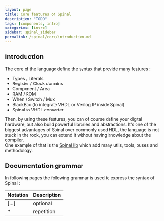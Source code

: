 ```yaml
---
layout: page
title: Core features of Spinal
description: "TODO"
tags: [components, intro]
categories: [intro]
sidebar: spinal_sidebar
permalink: /spinal/core/introduction.md
---
```


## Introduction
The core of the language define the syntax that provide many features :

- Types / Literals
- Register / Clock domains
- Component / Area
- RAM / ROM
- When / Switch / Mux
- BlackBox (to integrate VHDL or Verilog IP inside Spinal)
- Spinal to VHDL converter

Then, by using these features, you can of course define your digital hardware, but also build powerful libraries and abstractions. It's one of the biggest advantages of Spinal over commonly used HDL, the language is not stuck in the rock, you can extend it without having knowledge about the compiler.<br>
One example of that is the [Spinal lib](/SpinalDoc/spinal/lib/introduction.md) which add many utils, tools, buses and methodology.

## Documentation grammar
In following pages the following grammar is used to express the syntax of Spinal :

| Notation | Description |
|--------|--------------|
| [...] | optional |
| * | repetition |
